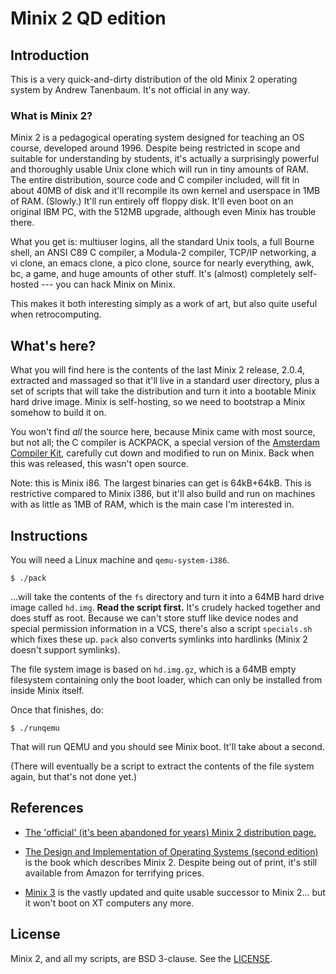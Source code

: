 # Minix 2 QD edition

## Introduction

 This is a very quick-and-dirty distribution of the old Minix 2 operating
 system by Andrew Tanenbaum. It's not official in any way.

### What is Minix 2?

 Minix 2 is a pedagogical operating system designed for teaching an OS
 course, developed around 1996. Despite being restricted in scope and
 suitable for understanding by students, it's actually a surprisingly
 powerful and thoroughly usable Unix clone which will run in tiny amounts of
 RAM. The entire distribution, source code and C compiler included, will fit
 in about 40MB of disk and it'll recompile its own kernel and userspace in
 1MB of RAM. (Slowly.) It'll run entirely off floppy disk. It'll even boot on
 an original IBM PC, with the 512MB upgrade, although even Minix has trouble
 there.

 What you get is: multiuser logins, all the standard Unix tools, a full
 Bourne shell, an ANSI C89 C compiler, a Modula-2 compiler, TCP/IP
 networking, a vi clone, an emacs clone, a pico clone, source for nearly
 everything, awk, bc, a game, and huge amounts of other stuff. It's (almost)
 completely self-hosted --- you can hack Minix on Minix.

 This makes it both interesting simply as a work of art, but also quite
 useful when retrocomputing.

## What's here?

 What you will find here is the contents of the last Minix 2 release, 2.0.4,
 extracted and massaged so that it'll live in a standard user directory, plus
 a set of scripts that will take the distribution and turn it into a bootable
 Minix hard drive image. Minix is self-hosting, so we need to bootstrap a
 Minix somehow to build it on.

 You won't find *all* the source here, because Minix came with most source,
 but not all; the C compiler is ACKPACK, a special version of the [Amsterdam
 Compiler Kit](http://tack.sf.net), carefully cut down and modified to run on
 Minix. Back when this was released, this wasn't open source.

 Note: this is Minix i86. The largest binaries can get is 64kB+64kB. This is
 restrictive compared to Minix i386, but it'll also build and run on machines
 with as little as 1MB of RAM, which is the main case I'm interested in.

## Instructions

You will need a Linux machine and `qemu-system-i386`.

    $ ./pack

...will take the contents of the `fs` directory and turn it into a 64MB hard
drive image called `hd.img`. **Read the script first.** It's crudely hacked
together and does stuff as root. Because we can't store stuff like device
nodes and special permission information in a VCS, there's also a script
`specials.sh` which fixes these up. `pack` also converts symlinks into
hardlinks (Minix 2 doesn't support symlinks).

 The file system image is based on `hd.img.gz`, which is a 64MB empty
 filesystem containing only the boot loader, which can only be installed from
 inside Minix itself.

Once that finishes, do:

    $ ./runqemu

That will run QEMU and you should see Minix boot. It'll take about a second.

 (There will eventually be a script to extract the contents of the file
 system again, but that's not done yet.)

## References

   * [The 'official' (it's been abandoned for years) Minix 2 distribution
   page.](https://minix1.woodhull.com/)

   * [The Design and Implementation of Operating Systems (second
   edition)](https://www.amazon.co.uk/Operating-Systems-Implementation-Tanenbaum-1997-01-15/dp/B019NDOVWC/ref=sr_1_1)
   is the book which describes Minix 2. Despite being out of print, it's
   still available from Amazon for terrifying prices.

   * [Minix 3](http://www.minix3.org/) is the vastly updated and quite usable
   successor to Minix 2... but it won't boot on XT computers any more.

## License

 Minix 2, and all my scripts, are BSD 3-clause. See the
 [LICENSE](LICENSE.md).
